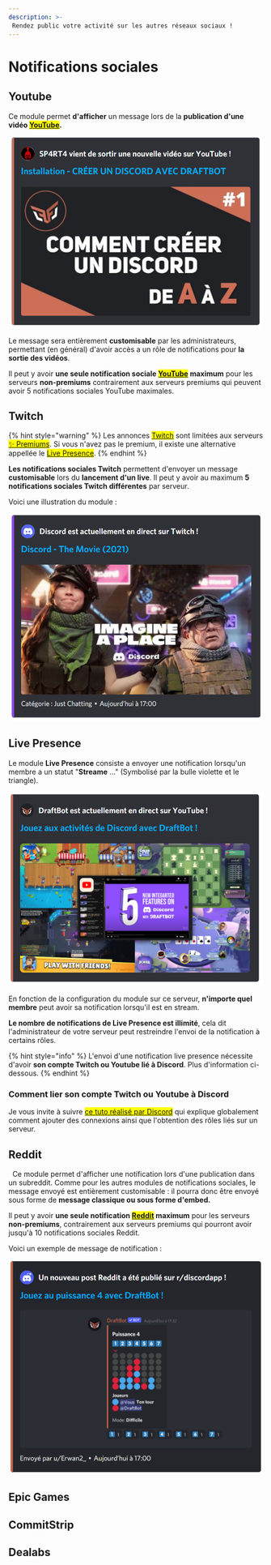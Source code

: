 ```yaml
---
description: >-
 Rendez public votre activité sur les autres réseaux sociaux !
---
```

# Notifications sociales

## Youtube

Ce module permet **d'afficher** un message lors de la **publication d'une vidéo <mark style="color:orange;">[YouTube](https://www.youtube.com/)</mark>.**

![Notification sociale YouTube](../.gitbook/assets/socialnotifs/view_youtube.png)

Le message sera entièrement **customisable** par les administrateurs, permettant (en général) d'avoir accès a un rôle de notifications pour **la sortie des vidéos**.

Il peut y avoir **une seule notification sociale <mark style="color:orange;">[YouTube](https://www.youtube.com/)</mark> maximum** pour les serveurs **non-premiums** contrairement aux serveurs premiums qui peuvent avoir 5 notifications sociales YouTube maximales.

## Twitch

{% hint style="warning" %}
Les annonces <mark style="color:orange;">[Twitch](https://www.twitch.tv/)</mark> sont limitées aux serveurs <mark style="color:orange;">[✨ Premiums](https://www.draftbot.fr/premium)</mark>.
Si vous n'avez pas le premium, il existe une alternative appellée le <mark style="color:orange;">[Live Presence](https://docs.draftbot.fr/modules/notifications-sociales#live-presence)</mark>.
{% endhint %}

**Les notifications sociales Twitch** permettent d'envoyer un message **customisable** lors du **lancement d'un live**. Il peut y avoir au maximum **5 notifications sociales Twitch différentes** par serveur.

Voici une illustration du module : 

![Notification sociale Twitch](../.gitbook/assets/socialnotifs/view_twitch.png)

## Live Presence

Le module **Live Presence** consiste a envoyer une notification lorsqu'un membre a un statut "**Streame** ..." (Symbolisé par la bulle violette et le triangle).

![Notification sociale de live presence](../.gitbook/assets/socialnotifs/view_presence.png)

En fonction de la configuration du module sur ce serveur, **n'importe quel membre** peut avoir sa notification lorsqu'il est en stream.

**Le nombre de notifications de Live Presence est illimité**, cela dit l'administrateur de votre serveur peut restreindre l'envoi de la notification à certains rôles. 

{% hint style="info" %}
L'envoi d'une notification live presence nécessite d'avoir **son compte Twitch ou Youtube lié à Discord**. Plus d'information ci-dessous.
{% endhint %}

### Comment lier son compte Twitch ou Youtube à Discord

Je vous invite à suivre <mark style="color:orange;">[ce tuto réalisé par Discord](https://support.discord.com/hc/fr/articles/8063233404823-Connexions-et-r%C3%B4les-li%C3%A9s-pour-les-membres-de-la-communaut%C3%A9)</mark> qui explique globalement comment ajouter des connexions ainsi que l'obtention des rôles liés sur un serveur.

## Reddit
 
Ce module permet d'afficher une notification lors d'une publication dans un subreddit. Comme pour les autres modules de notifications sociales, le message envoyé est entièrement customisable : il pourra donc être envoyé sous forme de **message classique ou sous forme d'embed.**

Il peut y avoir **une seule notification <mark style="color:orange;">[Reddit](https://www.reddit.com/)</mark> maximum** pour les serveurs **non-premiums**, contrairement aux serveurs premiums qui pourront avoir jusqu'à 10 notifications sociales Reddit.

Voici un exemple de message de notification :

![Notification sociale Reddit](../.gitbook/assets/socialnotifs/view_reddit.png)

## Epic Games

## CommitStrip

## Dealabs